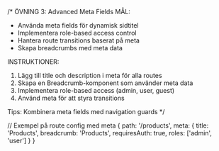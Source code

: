 /\*
ÖVNING 3: Advanced Meta Fields
MÅL:

- Använda meta fields för dynamisk sidtitel
- Implementera role-based access control
- Hantera route transitions baserat på meta
- Skapa breadcrumbs med meta data

INSTRUKTIONER:

1. Lägg till title och description i meta för alla routes
2. Skapa en Breadcrumb-komponent som använder meta data
3. Implementera role-based access (admin, user, guest)
4. Använd meta för att styra transitions

Tips: Kombinera meta fields med navigation guards
\*/

// Exempel på route config med meta
{
path: '/products',
meta: {
title: 'Products',
breadcrumb: 'Products',
requiresAuth: true,
roles: ['admin', 'user']
}
}
